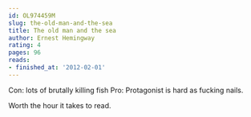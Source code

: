 ```yaml
---
id: OL974459M
slug: the-old-man-and-the-sea
title: The old man and the sea
author: Ernest Hemingway
rating: 4
pages: 96
reads:
- finished_at: '2012-02-01'
---
```

Con: lots of brutally killing fish
Pro: Protagonist is hard as fucking nails.

Worth the hour it takes to read.
